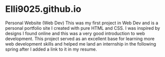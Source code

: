 # Elli9025.github.io
Personal Website (Web Dev)
This was my first project in Web Dev and is a personal portfolio site I created with pure HTML and CSS. I was inspired by designs I found online and this was a very good introduction to web development. This project served as an excellent base for learning more web development skills and helped me land an internship in the following spring after I added a link to it in my resume.
